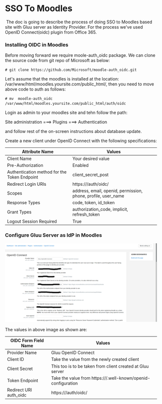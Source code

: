 # SSO To Moodles 
​
The doc is going to describe the process of doing SSO to Moodles based site with Gluu server as Identity Provider.
For the process we've used OpenID Connect(oidc) plugin from Office 365.

### Installing OIDC in Moodles

Before moving forward we require moole-auth_oidc package. We can clone the source code from git repo of Microsoft as below:

```
# git clone https://github.com/Microsoft/moodle-auth_oidc.git
```

Let's assume that the moodles is installed at the location: /var/www/html/moodles.yoursite.com/public_html/, then you need to move above code to auth as follows:

```
# mv  moodle-auth_oidc   /var/www/html/moodles.yoursite.com/public_html/auth/oidc

```
Login as admin to your moodles site and tehn follow the path: 

Site administration ===> Plugins ===> Authentication 

and follow rest of the on-screen instructions about database update.

Create a new client under OpenID Connect with the following specifications:

| Attribute Name     |              Values       |
|-------------------------|---------------------------------------|
| Client Name     | Your desired value|| Application Type        | Web |
| Pre-Authorization        |Enabled                        |
| Authentication method for the Token Endpoint     |   client_secret_post    |
| Redirect Login URIs   | https://<hostname>/auth/oidc/ |
| Scopes | address, email, openid, permission, phone, profile, user_name |
| Response Types | code, token, id_token |
| Grant Types | authorization_code, implicit, refresh_token |
| Logout Session Required | True |

### Configure Gluu Server as IdP in Moodles

![image](../../img/integration/Moodles_OIDC_Values.png)

The values in above image as shown are:

| OIDC Form Field Name     |              Values       |
|-------------------------|---------------------------------------|
| Provider Name | Gluu OpenID Connect |
| Client ID | Take the value from the newly created client |
| Client Secret | This too is to be taken from client created at Gluu server|| Authorization Endpoint | Take the value from https://<hostname>/.well-known/openid-configuration |
| Token Endpoint |Take the value from https://<idp-hostname>/.well-known/openid-configuration |
| Redirect URI auth_oidc | https://<hostname>/auth/oidc/ |
